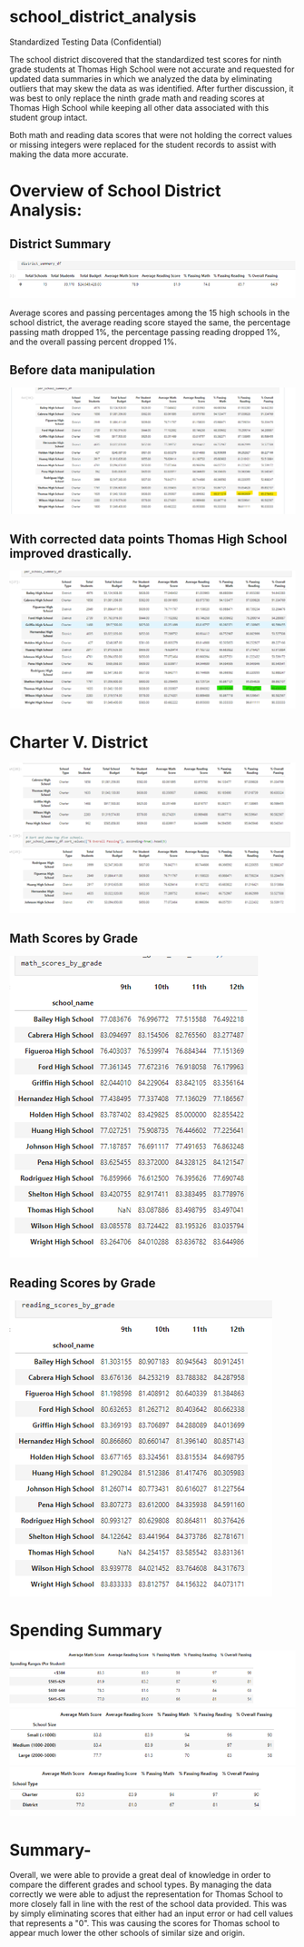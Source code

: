 # school_district_analysis
Standardized Testing Data (Confidential)

The school district discovered that the standardized test scores for ninth grade students at Thomas High School were not accurate and requested for updated data summaries in which we analyzed the data by eliminating outliers that may skew the data as was identified.  After further discussion, it was best to only replace the ninth grade math and reading scores at Thomas High School while keeping all other data associated with this student group intact.

Both math and reading data scores that were not holding the correct values or missing integers were replaced for the student records to assist with making the data more accurate.

# Overview of School District Analysis:
## District Summary
![district_summary](https://github.com/Sacdees/school_district_analysis/blob/main/resources/district_summary.png)

Average scores and passing percentages among the 15 high schools in the school district, the average reading score stayed the same, the percentage passing math dropped 1%, the percentage passing reading dropped 1%, and the overall passing percent dropped 1%.

## Before data manipulation
![old_per_school](https://github.com/Sacdees/school_district_analysis/blob/main/resources/per_school_summary.png)

## With corrected data points Thomas High School improved drastically. 

![new_school_summary](https://github.com/Sacdees/school_district_analysis/blob/main/resources/new_per_school.png)

# Charter V. District 
![charter_v_district](https://github.com/Sacdees/school_district_analysis/blob/main/resources/district_v_charter%20.png)

## Math Scores by Grade
![math_grades](https://github.com/Sacdees/school_district_analysis/blob/main/resources/math_by_grade.png)

## Reading Scores by Grade
![reading_grades](https://github.com/Sacdees/school_district_analysis/blob/main/resources/reading_by_grade.png)

# Spending Summary
![spend_ranges](https://github.com/Sacdees/school_district_analysis/blob/main/resources/spending_ranges.png)
![spend_size](https://github.com/Sacdees/school_district_analysis/blob/main/resources/spending_size.png)
![spend_type](https://github.com/Sacdees/school_district_analysis/blob/main/resources/spending_type.png)

  
 # Summary-
  Overall, we were able to provide a great deal of knowledge in order to compare the different grades and school types.  By managing the data correctly we were able to adjust the representation for Thomas School to more closely fall in line with the rest of the school data provided.  This was by simply eliminating scores that either had an input error or had cell values that represents a "0".  This was causing the scores for Thomas school to appear much lower the other schools of similar size and origin.  
  
  
